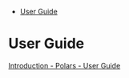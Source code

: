 
- <a href="#user-guide" id="toc-user-guide">User Guide</a>

# User Guide

[Introduction - Polars - User
Guide](https://pola-rs.github.io/polars-book/user-guide/introduction.html)
